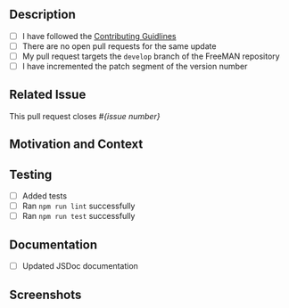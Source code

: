 <!--- Provide a general summary of your changes in the Title above -->

<!-- Please do not create a Pull Request without creating an issue first.
Any change needs to be discussed before proceeding.
Failure to do so may result in the rejection of the pull request. -->

## Description

<!--- Describe your changes in detail, then fill in the checklist below -->

- [ ] I have followed the [Contributing Guidlines](CONTRIBUTING.md)
- [ ] There are no open pull requests for the same update
- [ ] My pull request targets the `develop` branch of the FreeMAN repository
- [ ] I have incremented the patch segment of the version number

## Related Issue

<!--- If suggesting a new feature or change, please discuss it in an issue first -->
<!--- If fixing a bug, there should be an issue describing it with steps to reproduce -->
<!--- Please link to the issue here. Note that there should only be one
linked issue -->

This pull request closes #*{issue number}*

## Motivation and Context

<!--- Why is this change required? What problem does it solve? -->

## Testing

<!--- Please describe in detail how you tested your changes -->
<!--- Include details of your testing environment, and the tests you ran -->
<!--- When done, fill in the checklist -->

- [ ] Added tests
- [ ] Ran `npm run lint` successfully
- [ ] Ran `npm run test` successfully

## Documentation

- [ ] Updated JSDoc documentation

## Screenshots

<!-- Include if appropriate, otherwise remove section -->
